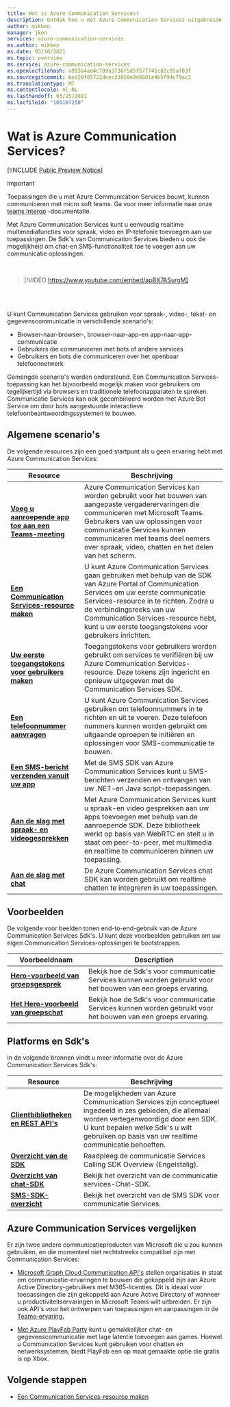 ```yaml
---
title: Wat is Azure Communication Services?
description: Ontdek hoe u met Azure Communication Services uitgebreide gebruikerservaringen kunt ontwikkelen met communicatie in real time.
author: mikben
manager: jken
services: azure-communication-services
ms.author: mikben
ms.date: 03/10/2021
ms.topic: overview
ms.service: azure-communication-services
ms.openlocfilehash: a993a4ad4c709a3736f5d5f577741c82c95af83f
ms.sourcegitcommit: bed20f85722deec33050e0d8881e465f94c79ac2
ms.translationtype: MT
ms.contentlocale: nl-NL
ms.lasthandoff: 03/25/2021
ms.locfileid: "105107258"
---
```

# <a name="what-is-azure-communication-services"></a>Wat is Azure Communication Services?

[!INCLUDE [Public Preview Notice](./includes/public-preview-include.md)]

> [!IMPORTANT]
> Toepassingen die u met Azure Communication Services bouwt, kunnen communiceren met micro soft teams. Ga voor meer informatie naar onze [teams Interop](./quickstarts/voice-video-calling/get-started-teams-interop.md) -documentatie.


Met Azure Communication Services kunt u eenvoudig realtime multimediafuncties voor spraak, video en IP-telefonie toevoegen aan uw toepassingen. De Sdk's van Communication Services bieden u ook de mogelijkheid om chat-en SMS-functionaliteit toe te voegen aan uw communicatie oplossingen.

<br>

> [!VIDEO https://www.youtube.com/embed/apBX7ASurgM]

<br>
<br>

U kunt Communication Services gebruiken voor spraak-, video-, tekst- en gegevenscommunicatie in verschillende scenario's:

- Browser-naar-browser-, browser-naar-app-en app-naar-app-communicatie
- Gebruikers die communiceren met bots of andere services
- Gebruikers en bots die communiceren over het openbaar telefoonnetwerk

Gemengde scenario's worden ondersteund. Een Communication Services-toepassing kan het bijvoorbeeld mogelijk maken voor gebruikers om tegelijkertijd via browsers en traditionele telefoonapparaten te spreken. Communicatie Services kan ook gecombineerd worden met Azure Bot Service om door bots aangestuurde interactieve telefoonbeantwoordingssystemen te bouwen.

## <a name="common-scenarios"></a>Algemene scenario's

De volgende resources zijn een goed startpunt als u geen ervaring hebt met Azure Communication Services:
<br>

| Resource                               |Beschrijving                           |
|---                                    |---                                   |
|**[Voeg u aanroepende app toe aan een Teams-meeting](./quickstarts/voice-video-calling/get-started-teams-interop.md)**|Azure Communication Services kan worden gebruikt voor het bouwen van aangepaste vergaderervaringen die communiceren met Microsoft Teams. Gebruikers van uw oplossingen voor communicatie Services kunnen communiceren met teams deel nemers over spraak, video, chatten en het delen van het scherm.|
|**[Een Communication Services-resource maken](./quickstarts/create-communication-resource.md)**|U kunt Azure Communication Services gaan gebruiken met behulp van de SDK van Azure Portal of Communication Services om uw eerste communicatie Services-resource in te richten. Zodra u de verbindingsreeks van uw Communication Services-resource hebt, kunt u uw eerste toegangstokens voor gebruikers inrichten.|
|**[Uw eerste toegangstokens voor gebruikers maken](./quickstarts/access-tokens.md)**|Toegangstokens voor gebruikers worden gebruikt om services te verifiëren bij uw Azure Communication Services-resource. Deze tokens zijn ingericht en opnieuw uitgegeven met de Communication Services SDK.|
|**[Een telefoonnummer aanvragen](./quickstarts/telephony-sms/get-phone-number.md)**|U kunt Azure Communication Services gebruiken om telefoonnummers in te richten en uit te voeren. Deze telefoon nummers kunnen worden gebruikt om uitgaande oproepen te initiëren en oplossingen voor SMS-communicatie te bouwen.|
|**[Een SMS-bericht verzenden vanuit uw app](./quickstarts/telephony-sms/send.md)**|Met de SMS SDK van Azure Communication Services kunt u SMS-berichten verzenden en ontvangen van uw .NET-en Java script-toepassingen.|
|**[Aan de slag met spraak- en videogesprekken](./quickstarts/voice-video-calling/getting-started-with-calling.md)**| Met Azure Communication Services kunt u spraak-en video gesprekken aan uw apps toevoegen met behulp van de aanroepende SDK. Deze bibliotheek werkt op basis van WebRTC en stelt u in staat om peer-to-peer, met multimedia en realtime te communiceren binnen uw toepassing.|
|**[Aan de slag met chat](./quickstarts/chat/get-started.md)**|De Azure Communication Services chat SDK kan worden gebruikt om realtime chatten te integreren in uw toepassingen.|


## <a name="samples"></a>Voorbeelden

De volgende voor beelden tonen end-to-end-gebruik van de Azure Communication Services Sdk's. U kunt deze voorbeelden gebruiken om uw eigen Communication Services-oplossingen te bootstrappen.
<br>

| Voorbeeldnaam                               | Description                           |
|---                                    |---                                   |
|**[Hero-voorbeeld van groepsgesprek](./samples/calling-hero-sample.md)**|Bekijk hoe de Sdk's voor communicatie Services kunnen worden gebruikt voor het bouwen van een groeps ervaring.|
|**[Het Hero-voorbeeld van groepschat](./samples/chat-hero-sample.md)**|Bekijk hoe de Sdk's voor communicatie Services kunnen worden gebruikt voor het bouwen van een groeps ervaring.|


## <a name="platforms-and-sdks"></a>Platforms en Sdk's

In de volgende bronnen vindt u meer informatie over de Azure Communication Services Sdk's:

| Resource                               | Beschrijving                           |
|---                                    |---                                   |
|**[Clientbibliotheken en REST API's](./concepts/sdk-options.md)**|De mogelijkheden van Azure Communication Services zijn conceptueel ingedeeld in zes gebieden, die allemaal worden vertegenwoordigd door een SDK. U kunt bepalen welke Sdk's u wilt gebruiken op basis van uw realtime communicatie behoeften.|
|**[Overzicht van de SDK](./concepts/voice-video-calling/calling-sdk-features.md)**|Raadpleeg de communicatie Services Calling SDK Overview (Engelstalig).|
|**[Overzicht van chat-SDK](./concepts/chat/sdk-features.md)**|Bekijk het overzicht van de communicatie services-Chat-SDK.|
|**[SMS-SDK-overzicht](./concepts/telephony-sms/sdk-features.md)**|Bekijk het overzicht van de SMS SDK voor communicatie Services.|

## <a name="compare-azure-communication-services"></a>Azure Communication Services vergelijken

Er zijn twee andere communicatieproducten van Microsoft die u zou kunnen gebruiken, en die momenteel niet rechtstreeks compatibel zijn met Communication Services:

 - [Microsoft Graph Cloud Communication API's](/graph/cloud-communications-concept-overview) stellen organisaties in staat om communicatie-ervaringen te bouwen die gekoppeld zijn aan Azure Active Directory-gebruikers met M365-licenties. Dit is ideaal voor toepassingen die zijn gekoppeld aan Azure Active Directory of wanneer u productiviteitservaringen in Microsoft Teams wilt uitbreiden. Er zijn ook API's voor het ontwerpen van toepassingen en aanpassingen in de [Teams-ervaring.](/microsoftteams/platform/?preserve-view=true&view=msteams-client-js-latest)

 - [Met Azure PlayFab Party](/gaming/playfab/features/multiplayer/networking/) kunt u gemakkelijker chat- en gegevenscommunicatie met lage latentie toevoegen aan games. Hoewel u Communication Services kunt gebruiken voor chatten en netwerksystemen, biedt PlayFab een op maat gemaakte optie die gratis is op Xbox.


## <a name="next-steps"></a>Volgende stappen

 - [Een Communication Services-resource maken](./quickstarts/create-communication-resource.md)
